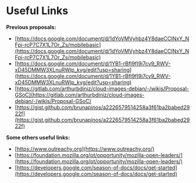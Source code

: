 # Useful Links
**Previous proposals:** 

- [https://docs.google.com/document/d/1dYoVMVyhbz4Y8daeCCINxY_NFpi-rcP7C7X1L7Or_Zs/mobilebasic](https://docs.google.com/document/d/1dYoVMVyhbz4Y8daeCCINxY_NFpi-rcP7C7X1L7Or_Zs/mobilebasic)
- [https://docs.google.com/document/d/1YB1-rBfI9fI9i7cy9_RWV-xD45DMMW3XLnuRWlp_kvg/edit?usp=sharing](https://docs.google.com/document/d/1YB1-rBfI9fI9i7cy9_RWV-xD45DMMW3XLnuRWlp_kvg/edit?usp=sharing)
- [https://gitlab.com/arthurbdiniz/cloud-images-debian/-/wikis/Proposal-GSoC](https://gitlab.com/arthurbdiniz/cloud-images-debian/-/wikis/Proposal-GSoC)
- [https://gist.github.com/brunapinos/a2226579514258a3f61ba2babed2922f](https://gist.github.com/brunapinos/a2226579514258a3f61ba2babed2922f)

**Some others useful links:**

- [https://www.outreachy.org](https://www.outreachy.org/)
- [https://foundation.mozilla.org/pt/opportunity/mozilla-open-leaders/](https://foundation.mozilla.org/pt/opportunity/mozilla-open-leaders/)
- [https://developers.google.com/season-of-docs/docs/get-started](https://developers.google.com/season-of-docs/docs/get-started)
